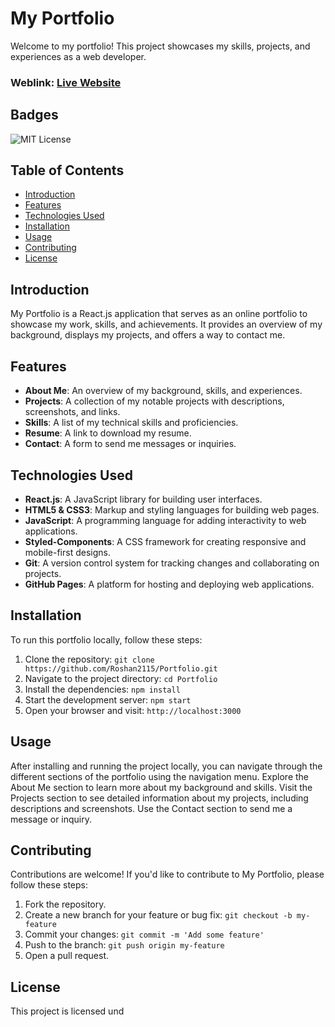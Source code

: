 # My Portfolio

Welcome to my portfolio! This project showcases my skills, projects, and experiences as a web developer.

### Weblink: [Live Website](https://roshan-mishra.netlify.app)

## Badges
![MIT License](https://img.shields.io/badge/license-MIT-blue.svg)

## Table of Contents

- [Introduction](#introduction)
- [Features](#features)
- [Technologies Used](#technologies-used)
- [Installation](#installation)
- [Usage](#usage)
- [Contributing](#contributing)
- [License](#license)

## Introduction

My Portfolio is a React.js application that serves as an online portfolio to showcase my work, skills, and achievements. It provides an overview of my background, displays my projects, and offers a way to contact me.

## Features

- **About Me**: An overview of my background, skills, and experiences.
- **Projects**: A collection of my notable projects with descriptions, screenshots, and links.
- **Skills**: A list of my technical skills and proficiencies.
- **Resume**: A link to download my resume.
- **Contact**: A form to send me messages or inquiries.

## Technologies Used

- **React.js**: A JavaScript library for building user interfaces.
- **HTML5 & CSS3**: Markup and styling languages for building web pages.
- **JavaScript**: A programming language for adding interactivity to web applications.
- **Styled-Components**: A CSS framework for creating responsive and mobile-first designs.
- **Git**: A version control system for tracking changes and collaborating on projects.
- **GitHub Pages**: A platform for hosting and deploying web applications.

## Installation

To run this portfolio locally, follow these steps:

1. Clone the repository: `git clone https://github.com/Roshan2115/Portfolio.git`
2. Navigate to the project directory: `cd Portfolio`
3. Install the dependencies: `npm install`
4. Start the development server: `npm start`
5. Open your browser and visit: `http://localhost:3000`

## Usage

After installing and running the project locally, you can navigate through the different sections of the portfolio using the navigation menu. Explore the About Me section to learn more about my background and skills. Visit the Projects section to see detailed information about my projects, including descriptions and screenshots. Use the Contact section to send me a message or inquiry.

## Contributing

Contributions are welcome! If you'd like to contribute to My Portfolio, please follow these steps:

1. Fork the repository.
2. Create a new branch for your feature or bug fix: `git checkout -b my-feature`
3. Commit your changes: `git commit -m 'Add some feature'`
4. Push to the branch: `git push origin my-feature`
5. Open a pull request.

## License

This project is licensed und
